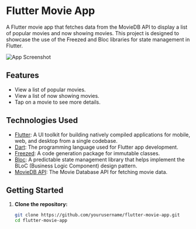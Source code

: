 # Flutter Movie App

A Flutter movie app that fetches data from the MovieDB API to display a list of popular movies and now showing movies. This project is designed to showcase the use of the Freezed and Bloc libraries for state management in Flutter.

![App Screenshot](<img src="https://github.com/nahian0/movie_app_freezed/assets/81440604/1185d263-b3c2-495a-b8b6-7e9b2ceed7e1" alt="Screenshot_1694669770" width="400" />)

## Features

- View a list of popular movies.
- View a list of now showing movies.
- Tap on a movie to see more details.

## Technologies Used

- [Flutter](https://flutter.dev/): A UI toolkit for building natively compiled applications for mobile, web, and desktop from a single codebase.
- [Dart](https://dart.dev/): The programming language used for Flutter app development.
- [Freezed](https://pub.dev/packages/freezed): A code generation package for immutable classes.
- [Bloc](https://pub.dev/packages/bloc): A predictable state management library that helps implement the BLoC (Business Logic Component) design pattern.
- [MovieDB API](https://www.themoviedb.org/documentation/api): The Movie Database API for fetching movie data.

## Getting Started

1. **Clone the repository:**

   ```bash
   git clone https://github.com/yourusername/flutter-movie-app.git
   cd flutter-movie-app


